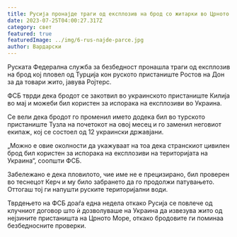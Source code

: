 ```yaml
---
title: Русија пронајде траги од експлозив на брод со житарки во Црното Море
date: 2023-07-25T04:00:27.317Z
category: свет
featured: true
featuredImage: ../img/6-rus-najde-parce.jpg
author: Вардарски
---
```

Руската Федерална служба за безбедност пронашла траги од експлозив на брод кој пловел од Турција кон руското пристаниште Ростов на Дон за да товари жито, јавува Ројтерс.

ФСБ тврди дека бродот се закотвил во украинското пристаниште Килија во мај и можеби бил користен за испорака на експлозиви во Украина.

Се вели дека бродот го променил името додека бил во турското пристаниште Тузла на почетокот на овој месец и го заменил неговиот екипаж, кој се состоел од 12 украински државјани.

„Можно е овие околности да укажуваат на тоа дека странскиот цивилен брод бил користен за испорака на експлозиви на територијата на Украина“, соопшти ФСБ.

Забележано е дека пловилото, чие име не е прецизирано, бил проверен во теснецот Керч и му било забрането да го продолжи патувањето. Оттогаш тој ги напушти руските територијални води.

Тврдењето на ФСБ доаѓа една недела откако Русија се повлече од клучниот договор што ѝ дозволуваше на Украина да извезува жито од нејзините пристаништа на Црното Море, откако бродовите ги поминаа безбедносните проверки.